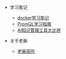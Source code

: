 ﻿<!-- _sidebar.md -->

* 学习笔记
  * [docker学习笔记](./books/docker%E5%AD%A6%E4%B9%A0%E7%AC%94%E8%AE%B0.md) <!--注意这里是相对路径-->
  * [PromQL学习指南](./books/PromQL学习指南.md)
  * [AI知识管理工具大比拼](./books/AI知识管理工具大比拼.md)

* 关于老柴
  * [老柴简历](./books/lc.md) 
